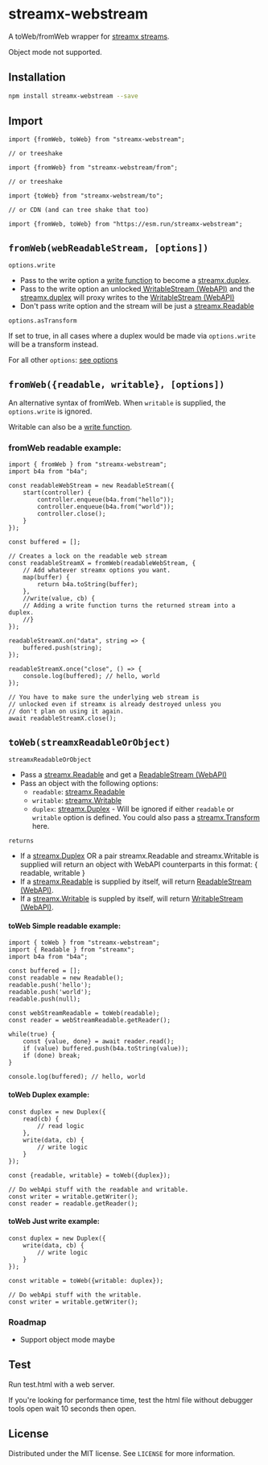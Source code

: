 # streamx-webstream

A toWeb/fromWeb wrapper for [streamx streams](https://github.com/mafintosh/streamx#readme).

Object mode not supported.

## Installation

```sh
npm install streamx-webstream --save
```

## Import
```ecmascript 6
import {fromWeb, toWeb} from "streamx-webstream";

// or treeshake

import {fromWeb} from "streamx-webstream/from";

// or treeshake

import {toWeb} from "streamx-webstream/to";

// or CDN (and can tree shake that too) 

import {fromWeb, toWeb} from "https://esm.run/streamx-webstream";
```


## `fromWeb(webReadableStream, [options])`

`options.write`

- Pass to the write option a [write function](https://github.com/mafintosh/streamx/tree/master?tab=readme-ov-file#ws_writedata-callback) to become a [streamx.duplex](https://github.com/mafintosh/streamx/tree/master?tab=readme-ov-file#duplex-stream).
- Pass to the write option an unlocked[ WritableStream (WebAPI)](https://developer.mozilla.org/en-US/docs/Web/API/WritableStream) and the [streamx.duplex](https://github.com/mafintosh/streamx/tree/master?tab=readme-ov-file#duplex-stream) will proxy writes to the [WritableStream (WebAPI)](https://developer.mozilla.org/en-US/docs/Web/API/WritableStream) 
- Don't pass write option and the stream will be just a [streamx.Readable](https://github.com/mafintosh/streamx#readable-stream)

`options.asTransform`

If set to true, in all cases where a duplex would be made via `options.write` will be a transform instead.

For all other `options`: [see options](https://github.com/mafintosh/streamx/tree/master?tab=readme-ov-file#readable-stream)


## `fromWeb({readable, writable}, [options])`

An alternative syntax of fromWeb. When `writable` is supplied, the `options.write` is ignored.

Writable can also be a [write function](https://github.com/mafintosh/streamx/tree/master?tab=readme-ov-file#ws_writedata-callback).

### fromWeb readable example:

```ecmascript 6
import { fromWeb } from "streamx-webstream";
import b4a from "b4a";

const readableWebStream = new ReadableStream({
    start(controller) {
        controller.enqueue(b4a.from("hello"));
        controller.enqueue(b4a.from("world"));
        controller.close();
    }
});

const buffered = [];

// Creates a lock on the readable web stream
const readableStreamX = fromWeb(readableWebStream, {
    // Add whatever streamx options you want.
    map(buffer) {
        return b4a.toString(buffer);
    },
    //write(value, cb) {
    // Adding a write function turns the returned stream into a duplex. 
    //}
});

readableStreamX.on("data", string => {
    buffered.push(string);
});

readableStreamX.once("close", () => {
    console.log(buffered); // hello, world 
});

// You have to make sure the underlying web stream is 
// unlocked even if streamx is already destroyed unless you 
// don't plan on using it again.
await readableStreamX.close(); 
```

## `toWeb(streamxReadableOrObject)`

`streamxReadableOrObject`

- Pass a [streamx.Readable](https://github.com/mafintosh/streamx#readable-stream) and get a [ReadableStream (WebAPI)](https://developer.mozilla.org/en-US/docs/Web/API/ReadableStream)
- Pass an object with the following options:
  - `readable`: [streamx.Readable](https://github.com/mafintosh/streamx#readable-stream) 
  - `writable`: [streamx.Writable](https://github.com/mafintosh/streamx#readable-stream)
  - `duplex`: [streamx.Duplex](https://github.com/mafintosh/streamx#duplex-stream) - Will be ignored if either `readable` or `writable` option is defined. You could also pass a [streamx.Transform](https://github.com/mafintosh/streamx#transform-stream) here.

`returns`

- If a [streamx.Duplex](https://github.com/mafintosh/streamx#duplex-stream) OR a pair streamx.Readable and streamx.Writable is supplied will return an object with WebAPI counterparts in this format: { readable, writable }
- If a [streamx.Readable](https://github.com/mafintosh/streamx#readable-stream) is supplied by itself, will return [ReadableStream (WebAPI)](https://developer.mozilla.org/en-US/docs/Web/API/ReadableStream).
- If a [streamx.Writable](https://github.com/mafintosh/streamx#writable-stream) is suppled by itself, will return [WritableStream (WebAPI)](https://developer.mozilla.org/en-US/docs/Web/API/WritableStream).

#### toWeb Simple readable example:

```ecmascript 6
import { toWeb } from "streamx-webstream";
import { Readable } from "streamx";
import b4a from "b4a";

const buffered = [];
const readable = new Readable();
readable.push('hello');
readable.push('world');
readable.push(null);

const webStreamReadable = toWeb(readable);
const reader = webStreamReadable.getReader();

while(true) {
    const {value, done} = await reader.read();
    if (value) buffered.push(b4a.toString(value));
    if (done) break;
}

console.log(buffered); // hello, world
```

#### toWeb Duplex example:

```ecmascript 6
const duplex = new Duplex({
    read(cb) {
        // read logic
    },
    write(data, cb) {
        // write logic
    }
});

const {readable, writable} = toWeb({duplex});

// Do webApi stuff with the readable and writable.
const writer = writable.getWriter();
const reader = readable.getReader();
```

#### toWeb Just write example:

```ecmascript 6
const duplex = new Duplex({
    write(data, cb) {
        // write logic
    }
});

const writable = toWeb({writable: duplex});

// Do webApi stuff with the writable.
const writer = writable.getWriter();
```

### Roadmap

- Support object mode maybe

## Test

Run test.html with a web server.

If you're looking for performance time, test the html file without debugger tools open wait 10 seconds then open.

## License

Distributed under the MIT license. See ``LICENSE`` for more information.
